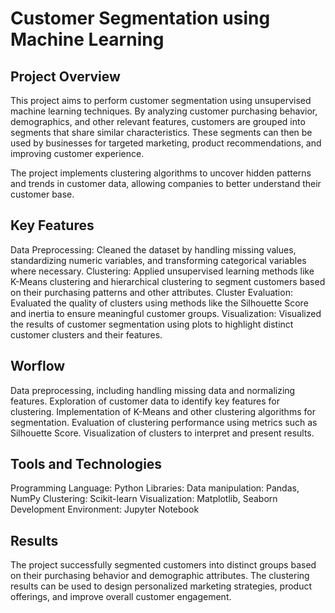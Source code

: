 # **Customer Segmentation using Machine Learning**
## **Project Overview**
This project aims to perform customer segmentation using unsupervised machine learning techniques. By analyzing customer purchasing behavior, demographics, and other relevant features, customers are grouped into segments that share similar characteristics. These segments can then be used by businesses for targeted marketing, product recommendations, and improving customer experience.

The project implements clustering algorithms to uncover hidden patterns and trends in customer data, allowing companies to better understand their customer base.

## **Key Features**
Data Preprocessing: Cleaned the dataset by handling missing values, standardizing numeric variables, and transforming categorical variables where necessary.
Clustering: Applied unsupervised learning methods like K-Means clustering and hierarchical clustering to segment customers based on their purchasing patterns and other attributes.
Cluster Evaluation: Evaluated the quality of clusters using methods like the Silhouette Score and inertia to ensure meaningful customer groups.
Visualization: Visualized the results of customer segmentation using plots to highlight distinct customer clusters and their features.

## **Worflow**
Data preprocessing, including handling missing data and normalizing features.
Exploration of customer data to identify key features for clustering.
Implementation of K-Means and other clustering algorithms for segmentation.
Evaluation of clustering performance using metrics such as Silhouette Score.
Visualization of clusters to interpret and present results.

## **Tools and Technologies**
Programming Language: Python
Libraries:
Data manipulation: Pandas, NumPy
Clustering: Scikit-learn
Visualization: Matplotlib, Seaborn
Development Environment: Jupyter Notebook

## **Results**
The project successfully segmented customers into distinct groups based on their purchasing behavior and demographic attributes. The clustering results can be used to design personalized marketing strategies, product offerings, and improve overall customer engagement.

